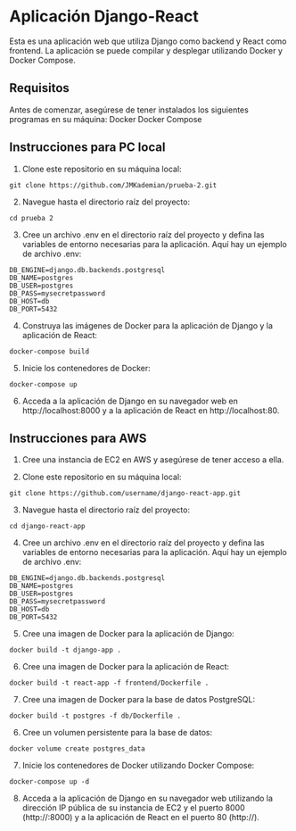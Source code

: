 # Aplicación Django-React
Esta es una aplicación web que utiliza Django como backend y React como frontend. La aplicación se puede compilar y desplegar utilizando Docker y Docker Compose.

## Requisitos
Antes de comenzar, asegúrese de tener instalados los siguientes programas en su máquina:
Docker
Docker Compose

## Instrucciones para PC local
1. Clone este repositorio en su máquina local:
```
git clone https://github.com/JMKademian/prueba-2.git
```
2. Navegue hasta el directorio raíz del proyecto:
```
cd prueba 2
```
3. Cree un archivo .env en el directorio raíz del proyecto y defina las variables de entorno necesarias para la aplicación. 
Aquí hay un ejemplo de archivo .env:
```
DB_ENGINE=django.db.backends.postgresql
DB_NAME=postgres
DB_USER=postgres
DB_PASS=mysecretpassword
DB_HOST=db
DB_PORT=5432
```
4. Construya las imágenes de Docker para la aplicación de Django y la aplicación de React:
```
docker-compose build
```
5. Inicie los contenedores de Docker:
```
docker-compose up
```
6. Acceda a la aplicación de Django en su navegador web en http://localhost:8000 y a la aplicación de React en http://localhost:80.

## Instrucciones para AWS
1. Cree una instancia de EC2 en AWS y asegúrese de tener acceso a ella.

2. Clone este repositorio en su máquina local:
```
git clone https://github.com/username/django-react-app.git
```
3. Navegue hasta el directorio raíz del proyecto:
```
cd django-react-app
```
4. Cree un archivo .env en el directorio raíz del proyecto y defina las variables de entorno necesarias para la aplicación. Aquí hay un ejemplo de archivo .env:
```
DB_ENGINE=django.db.backends.postgresql
DB_NAME=postgres
DB_USER=postgres
DB_PASS=mysecretpassword
DB_HOST=db
DB_PORT=5432
```
5. Cree una imagen de Docker para la aplicación de Django:
```
docker build -t django-app .
```
6. Cree una imagen de Docker para la aplicación de React:
```
docker build -t react-app -f frontend/Dockerfile .
```
7. Cree una imagen de Docker para la base de datos PostgreSQL:
```
docker build -t postgres -f db/Dockerfile .
```

6. Cree un volumen persistente para la base de datos:
```
docker volume create postgres_data
```
7. Inicie los contenedores de Docker utilizando Docker Compose:
```
docker-compose up -d
```
8. Acceda a la aplicación de Django en su navegador web utilizando la dirección IP pública de su instancia de EC2 y el puerto 8000 (http://:8000) y a la aplicación de React en el puerto 80 (http://).
